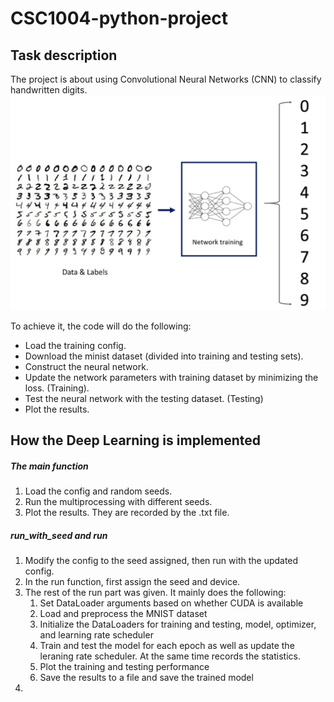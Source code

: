 # CSC1004-python-project

## Task description
The project is about using Convolutional Neural Networks (CNN) to classify handwritten digits.
![minist-img](./imgs/abc.webp "minist")

To achieve it, the code will do the following:
- Load the training config.
- Download the minist dataset (divided into training and testing sets).
- Construct the neural network.
- Update the network parameters with training dataset by minimizing the loss. (Training).
- Test the neural network with the testing dataset. (Testing)
- Plot the results.

## How the Deep Learning is implemented

##### The main function

1. Load the config and random seeds.
2. Run the multiprocessing with different seeds.
3. Plot the results. They are recorded by the .txt file.

##### run_with_seed and run

1. Modify the config to the seed assigned, then run with the updated config.
2. In the run function, first assign the seed and device.
3. The rest of the run part was given. It mainly does the following:
   1. Set DataLoader arguments based on whether CUDA is available
   2. Load and preprocess the MNIST dataset
   3. Initialize the DataLoaders for training and testing, model, optimizer, and learning rate scheduler
   4. Train and test the model for each epoch as well as update the leraning rate scheduler. At the same time records the statistics.
   5. Plot the training and testing performance
   6. Save the results to a file and save the trained model
4. 

